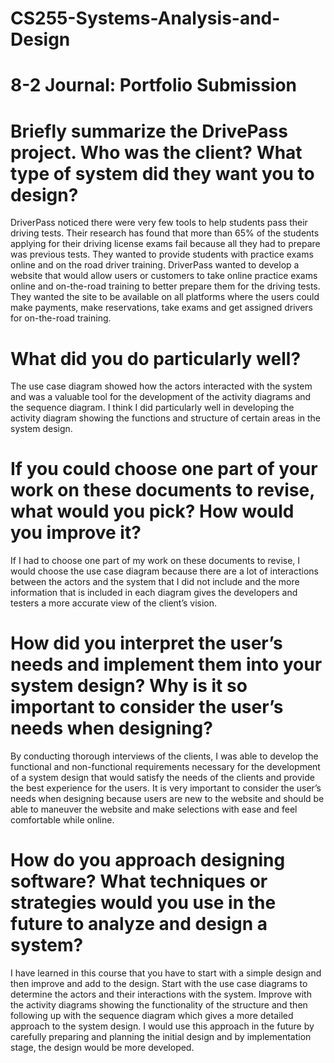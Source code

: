 # CS255-Systems-Analysis-and-Design
# 8-2 Journal: Portfolio Submission

# Briefly summarize the DrivePass project. Who was the client? What type of system did they want you to design?

DriverPass noticed there were very few tools to help students pass their driving tests. Their research has found that more than 65% of the students applying for their driving license exams fail because all they had to prepare was previous tests. They wanted to provide students with practice exams online and on the road driver training. DriverPass wanted to develop a website that would allow users or customers to take online practice exams online and on-the-road training to better prepare them for the driving tests. They wanted the site to be available on all platforms where the users could make payments, make reservations, take exams and get assigned drivers for on-the-road training. 

# What did you do particularly well?

The use case diagram showed how the actors interacted with the system and was a valuable tool for the development of the activity diagrams and the sequence diagram. I think I did particularly well in developing the activity diagram showing the functions and structure of certain areas in the system design.

# If you could choose one part of your work on these documents to revise, what would you pick?  How would you improve it?

If I had to choose one part of my work on these documents to revise, I would choose the use case diagram because there are a lot of interactions between the actors and the system that I did not include and the more information that is included in each diagram gives the developers and testers a more accurate view of the client’s vision.

# How did you interpret the user’s needs and implement them into your system design? Why is it so important to consider the user’s needs when designing?

By conducting thorough interviews of the clients, I was able to develop the functional and non-functional requirements necessary for the development of a system design that would satisfy the needs of the clients and provide the best experience for the users. It is very important to consider the user’s needs when designing because users are new to the website and should be able to maneuver the website and make selections with ease and feel comfortable while online.

# How do you approach designing software? What techniques or strategies would you use in the future to analyze and design a system?

I have learned in this course that you have to start with a simple design and then improve and add to the design. Start with the use case diagrams to determine the actors and their interactions with the system. Improve with the activity diagrams showing the functionality of the structure and then following up with the sequence diagram which gives a more detailed approach to the system design. I would use this approach in the future by carefully preparing and planning the initial design and by implementation stage, the design would be more developed.
